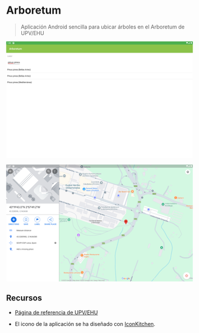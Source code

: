 # Arboretum

> Aplicación Android sencilla para ubicar árboles en el Arboretum de UPV/EHU

![app](screenshots/app.png)

![maps](screenshots/maps.png)

## Recursos

- [Página de referencia de UPV/EHU](https://www.ehu.eus/es/web/bizkaia/arboretuma)

- El icono de la aplicación se ha diseñado con [IconKitchen](https://icon.kitchen/i/H4sIAAAAAAAAAzWQT2%2FDIAzFv4t3zaHdUmnKtYddJ623aZoMGMJGcERIq6rqd69NWw78eTz%2FeOYCR0wrLTBcwGH5P4w0EQwe00Id%2BLBPccZS9XohWcCRxzVV6CBaziLQxH%2FxN2NdC8G1AxMO51kQEAq6SFmtJnw8DwKynLhsxfHSW%2FS7jRia9KrSu7FvPYqEOSTB9Dth%2BvCJzsUctLzyDMN200GJYRSgbg3XytN9n8g3tdXtFaxc30bL8jViC2hjsfKE2h6R7aNbKZ3YrUn%2F5VuSuMLRacu8yHwiAz%2FXG%2FYlCls6AQAA).
